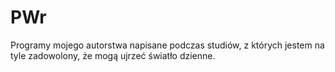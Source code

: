 # PWr
Programy mojego autorstwa napisane podczas studiów, z których jestem na tyle zadowolony, że mogą ujrzeć światło dzienne.
